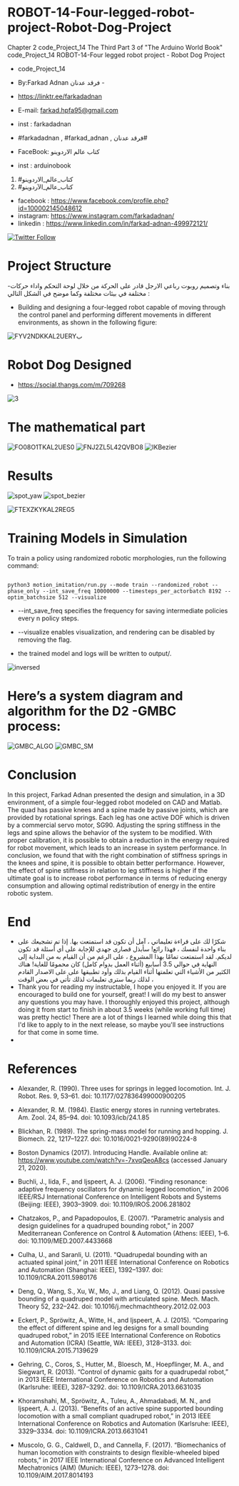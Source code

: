 # ROBOT-14-Four-legged-robot-project-Robot-Dog-Project
Chapter 2 code_Project_14 The Third Part 3 of "The Arduino World Book" code_Project_14 ROBOT-14-Four legged robot project - Robot Dog Project
- code_Project_14

-  By:Farkad Adnan فرقد عدنان -
- https://linktr.ee/farkadadnan

 - E-mail: farkad.hpfa95@gmail.com 
- inst : farkadadnan 
- #farkadadnan , #farkad_adnan , فرقد عدنان# 
- FaceBook: كتاب عالم الاردوينو 
- inst : arduinobook
1. #كتاب_عالم_الاردوينو
2. #كتاب_عالم_الآردوينو 

* facebook : https://www.facebook.com/profile.php?id=100002145048612
* instagram:  https://www.instagram.com/farkadadnan/
* linkedin : https://www.linkedin.com/in/farkad-adnan-499972121/

 <p>
 <a href='https://mobile.twitter.com/farkadadnan'>
        <img alt="Twitter Follow" src="https://img.shields.io/twitter/follow/farkadadnan?label=%40farkadadnan&style=social" alt='Twitter' align="center"/>
    </a>
</p>


# Project Structure
-بناء وتصميم روبوت رباعي الارجل قادر على الحركة من خلال لوحة التحكم واداء حركات مختلفة في بيئات مختلفة وكما موضح في الشكل التالي :

- Building and designing a four-legged robot capable of moving through the control panel and performing different movements in different environments, as shown in the following figure:



![FYV2NDKKAL2UERYب](https://user-images.githubusercontent.com/35774039/218168231-b4fc9042-b464-4aac-9398-2c84f6bd58f0.PNG)



# Robot Dog Designed

* https://social.thangs.com/m/709268




![3](https://user-images.githubusercontent.com/35774039/218171803-f8d3672a-c593-47e7-9225-c4a74621c4c8.PNG)
 
 # The mathematical part
 
 ![FO08O1TKAL2UES0](https://user-images.githubusercontent.com/35774039/218172325-e3ca2a0e-e28d-4f34-8786-eeb33cf4ffd0.png)
![FNJ2ZL5L42QVBO8](https://user-images.githubusercontent.com/35774039/218172344-13637a3e-8e74-4580-b093-349afb1fe3a9.png)
![IKBezier](https://user-images.githubusercontent.com/35774039/218172356-0f980730-31c0-4ed8-8a7b-ad562c086671.png)

 
 # Results
 ![spot_yaw](https://user-images.githubusercontent.com/35774039/218203628-22312a1f-05d3-4baf-ba42-851e7b039ee1.gif)
![spot_bezier](https://user-images.githubusercontent.com/35774039/218203643-d49791cb-7bf1-4050-a783-437efe7fb02b.gif)


![FTEXZKYKAL2REG5](https://user-images.githubusercontent.com/35774039/218208555-682e7616-87df-4b50-9848-48072febfd4c.png)







 # Training Models in Simulation
To train a policy using randomized robotic morphologies, run the following command:
```

python3 motion_imitation/run.py --mode train --randomized_robot --phase_only --int_save_freq 10000000 --timesteps_per_actorbatch 8192 --optim_batchsize 512 --visualize
```
- --int_save_freq specifies the frequency for saving intermediate policies every n policy steps.

- --visualize enables visualization, and rendering can be disabled by removing the flag.

- the trained model and logs will be written to output/.



![inversed](https://user-images.githubusercontent.com/35774039/218204482-0c15cd94-8aaf-4bf9-acea-dd40189aeefc.gif)



 # Here’s a system diagram and algorithm for the D2 -GMBC process:
 
 
![GMBC_ALGO](https://user-images.githubusercontent.com/35774039/218204924-691664bf-f2a6-41ec-9bb0-7f40b9dda5e5.png)
![GMBC_SM](https://user-images.githubusercontent.com/35774039/218204927-4be08cab-094f-47f7-b87a-46f169c4e3a0.png)


# Conclusion
In this project, Farkad Adnan presented the design and simulation, in a 3D environment, of a simple four-legged robot modeled on CAD and Matlab. The quad has passive knees and a spine made by passive joints, which are provided by rotational springs. Each leg has one active DOF which is driven by a commercial servo motor, SG90. Adjusting the spring stiffness in the legs and spine allows the behavior of the system to be modified. With proper calibration, it is possible to obtain a reduction in the energy required for robot movement, which leads to an increase in system performance. In conclusion, we found that with the right combination of stiffness springs in the knees and spine, it is possible to obtain better performance. However, the effect of spine stiffness in relation to leg stiffness is higher if the ultimate goal is to increase robot performance in terms of reducing energy consumption and allowing optimal redistribution of energy in the entire robotic system.

# End

- شكرًا لك على قراءة تعليماتي ، آمل أن تكون قد استمتعت بها. إذا تم تشجيعك على بناء واحدة لنفسك ، فهذا رائع! سأبذل قصارى جهدي للإجابة على أي أسئلة قد تكون لديكم. لقد استمتعت تمامًا بهذا المشروع ، على الرغم من أن القيام به من البداية إلى النهاية في حوالي 3.5 أسابيع (أثناء العمل بدوام كامل) كان محمومًا للغاية! هناك الكثير من الأشياء التي تعلمتها أثناء القيام بذلك وأود تطبيقها على على الاصدار القادم  ، لذلك ربما سترى تعليمات لذلك تأتي في بعض الوقت 
- Thank you for reading my instructable, I hope you enjoyed it. If you are encouraged to build one for yourself, great! I will do my best to answer any questions you may have. I thoroughly enjoyed this project, although doing it from start to finish in about 3.5 weeks (while working full time) was pretty hectic! There are a lot of things I learned while doing this that I'd like to apply to in the next release, so maybe you'll see instructions for that come in some time.
- 


 # References
- Alexander, R. (1990). Three uses for springs in legged locomotion. Int. J. Robot. Res. 9, 53–61. doi: 10.1177/027836499000900205
- Alexander, R. M. (1984). Elastic energy stores in running vertebrates. Am. Zool. 24, 85–94. doi: 10.1093/icb/24.1.85
- Blickhan, R. (1989). The spring-mass model for running and hopping. J. Biomech. 22, 1217–1227. doi: 10.1016/0021-9290(89)90224-8


- Boston Dynamics (2017). Introducing Handle. Available online at: https://www.youtube.com/watch?v=-7xvqQeoA8cs (accessed January 21, 2020).


- Buchli, J., Iida, F., and Ijspeert, A. J. (2006). “Finding resonance: adaptive frequency oscillators for dynamic legged locomotion,” in 2006 IEEE/RSJ International Conference on Intelligent Robots and Systems (Beijing: IEEE), 3903–3909. doi: 10.1109/IROS.2006.281802


- Chatzakos, P., and Papadopoulos, E. (2007). “Parametric analysis and design guidelines for a quadruped bounding robot,” in 2007 Mediterranean Conference on Control & Automation (Athens: IEEE), 1–6. doi: 10.1109/MED.2007.4433668


- Culha, U., and Saranli, U. (2011). “Quadrupedal bounding with an actuated spinal joint,” in 2011 IEEE International Conference on Robotics and Automation (Shanghai: IEEE), 1392–1397. doi: 10.1109/ICRA.2011.5980176


- Deng, Q., Wang, S., Xu, W., Mo, J., and Liang, Q. (2012). Quasi passive bounding of a quadruped model with articulated spine. Mech. Mach. Theory 52, 232–242. doi: 10.1016/j.mechmachtheory.2012.02.003


-  Eckert, P., Spröwitz, A., Witte, H., and Ijspeert, A. J. (2015). “Comparing the effect of different spine and leg designs for a small bounding quadruped robot,” in 2015 IEEE International Conference on Robotics and Automation (ICRA) (Seattle, WA: IEEE), 3128–3133. doi: 10.1109/ICRA.2015.7139629


- Gehring, C., Coros, S., Hutter, M., Bloesch, M., Hoepflinger, M. A., and Siegwart, R. (2013). “Control of dynamic gaits for a quadrupedal robot,” in 2013 IEEE International Conference on Robotics and Automation (Karlsruhe: IEEE), 3287–3292. doi: 10.1109/ICRA.2013.6631035


- Khoramshahi, M., Spröwitz, A., Tuleu, A., Ahmadabadi, M. N., and Ijspeert, A. J. (2013). “Benefits of an active spine supported bounding locomotion with a small compliant quadruped robot,” in 2013 IEEE International Conference on Robotics and Automation (Karlsruhe: IEEE), 3329–3334. doi: 10.1109/ICRA.2013.6631041


- Muscolo, G. G., Caldwell, D., and Cannella, F. (2017). “Biomechanics of human locomotion with constraints to design flexible-wheeled biped robots,” in 2017 IEEE International Conference on Advanced Intelligent Mechatronics (AIM) (Munich: IEEE), 1273–1278. doi: 10.1109/AIM.2017.8014193


 
